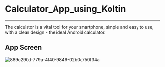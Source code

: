 # Calculator_App_using_Koltin
<hr>
The calculator is a vital tool for your smartphone, simple and easy to use, with a clean design - the ideal Android calculator.

## App Screen
![889c290d-779a-4f40-9846-02b0c750f34a](https://github.com/sun01822/Calculator_App_using_Koltin/assets/75157104/52a278de-49de-4386-bfef-862b92a3e215)
